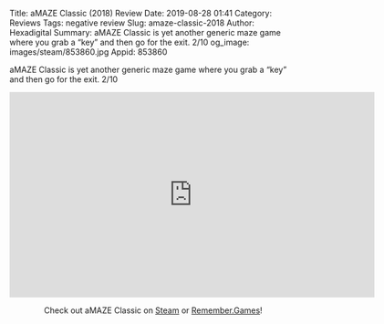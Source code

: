 Title: aMAZE Classic (2018) Review
Date: 2019-08-28 01:41
Category: Reviews
Tags: negative review
Slug: amaze-classic-2018
Author: Hexadigital
Summary: aMAZE Classic is yet another generic maze game where you grab a “key” and then go for the exit. 2/10
og_image: images/steam/853860.jpg
Appid: 853860

aMAZE Classic is yet another generic maze game where you grab a “key” and then go for the exit. 2/10

<center><iframe src="https://www.youtube.com/embed/tg8I9Y3uz8o?feature=oembed" allow="accelerometer; autoplay; encrypted-media; gyroscope; picture-in-picture" width="640" height="360" frameborder="0"></iframe>

Check out aMAZE Classic on [Steam](https://store.steampowered.com/app/853860/?curator_clanid=34633900) or [Remember.Games](https://remember.games/game/2690/)!</center>
